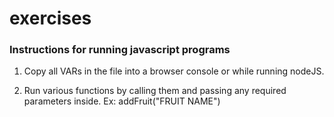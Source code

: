 # exercises
### Instructions for running javascript programs
1. Copy all VARs in the file into a browser console or while running nodeJS. 

2. Run various functions by calling them and passing any required parameters inside. Ex: addFruit("FRUIT NAME")